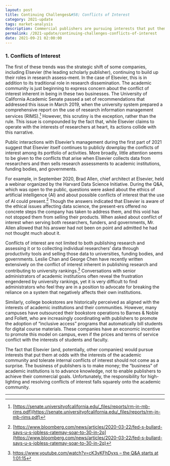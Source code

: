 ```yaml
---
layout: post
title: Continuing Challenges&#58; Conflicts of Interest
category: 2021-update
tags: market-analysis
description: Commercial publishers are pursuing interests that put them at odds with the interests of the academic community and tolerate internal conflicts of interest. Unfortunately, the responsibility for high-lighting and resolving conflicts of interest falls squarely onto the academic community. 
permalink: /2021-update/continuing-challenges-conflicts-of-interest
date: 2021-09-21 02:00:00
---
```


### 1. Conflicts of Interest

The first of these trends was the strategic shift of some companies, including Elsevier (the leading scholarly publisher), continuing to build up their roles in research assess-ment. In the case of Elsevier, this is in addition to its traditional role in research dissemination. The academic community is just beginning to express concern about the conflict of interest inherent in being in these two businesses. The University of California Academic Senate passed a set of recommendations that addressed this issue in March 2019, when the university system prepared a comprehensive report on the use of research information management services (RIMS).[^1] However, this scrutiny is the exception, rather than the rule. This issue is compounded by the fact that, while Elsevier claims to operate with the interests of researchers at heart, its actions collide with this narrative. 

Public interactions with Elsevier’s management during the first part of 2021 suggest that Elsevier itself continues to publicly downplay the conflicts of interest among its portfolio of activities. More broadly, little attention seems to be given to the conflicts that arise when Elsevier collects data from researchers and then sells research assessments to academic institutions, funding bodies, and governments. 

For example, in September 2020, Brad Allen, chief architect at Elsevier, held a webinar organized by the Harvard Data Science Initiative. During the Q&A, which was open to the public, questions were asked about the ethics of artificial intelligence (AI) and about possible conflicts of interest that the use of AI could present.[^2] Though the answers indicated that Elsevier is aware of the ethical issues affecting data science, the present-ers offered no concrete steps the company has taken to address them, and this void has not stopped them from selling their products. When asked about conflict of interest when serving both researchers, funders, and governments, Mr. Allen allowed that his answer had not been on point and admitted he had not thought much about it. 

Conflicts of interest are not limited to both publishing research and assessing it or to collecting individual researchers’ data through productivity tools and selling those data to universities, funding bodies, and governments. Leslie Chan and George Chen have recently written extensively on the conflict of interest inherent in publishing research and contributing to university rankings.[^3] Conversations with senior administrators of academic institutions often reveal the frustration engendered by university rankings, yet it is very difficult to find administrators who feel they are in a position to advocate for breaking the reliance on a system that negatively affects their own institutions. 

Similarly, college bookstores are historically perceived as aligned with the interests of academic institutions and their communities. However, many campuses have outsourced their bookstore operations to Barnes & Noble and Follett, who are increasingly coordinating with publishers to promote the adoption of “inclusive access” programs that automatically bill students for digital course materials. These companies have an economic incentive to promote this model on campus, even if the prices and terms of service conflict with the interests of students and faculty. 

The fact that Elsevier (and, potentially, other companies) would pursue interests that put them at odds with the interests of the academic community and tolerate internal conflicts of interest should not come as a surprise. The business of publishers is to make money; the “business” of academic institutions is to advance knowledge, not to enable publishers to achieve their commercial goals. Unfortunately, the responsibility for high-lighting and resolving conflicts of interest falls squarely onto the academic community.  




***

[^1]: [https://senate.universityofcalifornia.edu/_files/reports/rm-jn-mb-rims.pdf](https://senate.universityofcalifornia.edu/_files/reports/rm-jn-mb-rims.pdf)

[^2]: [https://www.bloomberg.com/news/articles/2020-03-22/fed-s-bullard-says-u-s-jobless-ratemay-soar-to-30-in-2q](https://www.bloomberg.com/news/articles/2020-03-22/fed-s-bullard-says-u-s-jobless-ratemay-soar-to-30-in-2q)

[^3]: [https://www.youtube.com/watch?v=cK3yKFhDyxs – the Q&A starts at 1:01:15](https://www.youtube.com/watch?v=cK3yKFhDyxs)
